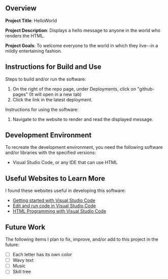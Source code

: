 ## Overview

**Project Title**: HelloWorld

**Project Description**: Displays a hello message to anyone in the world who renders the HTML.

<!-- runs this program. -->

**Project Goals**: To welcome everyone to the world in which they live--in a mildly entertaining fashion.

## Instructions for Build and Use

Steps to build and/or run the software:

1. On the right of the repo page, under Deployments, click on "github-pages" (It will open in a new tab)
2. Click the link in the latest deployment.

Instructions for using the software:

1. Navigate to the website to render and read the displayed message.

## Development Environment

To recreate the development environment, you need the following software and/or libraries with the specified versions:

- Visual Studio Code, or any IDE that can use HTML

## Useful Websites to Learn More

I found these websites useful in developing this software:

- [Getting started with Visual Studio Code](https://code.visualstudio.com/docs/introvideos/basics)
- [Edit and run code in Visual Studio Code](https://code.visualstudio.com/docs/introvideos/codeediting)
- [HTML Programming with Visual Studio Code](https://code.visualstudio.com/docs/languages/html)

## Future Work

The following items I plan to fix, improve, and/or add to this project in the future:

- [ ] Each letter has its own color
- [ ] Wavy text
- [ ] Music
- [ ] Skill tree
